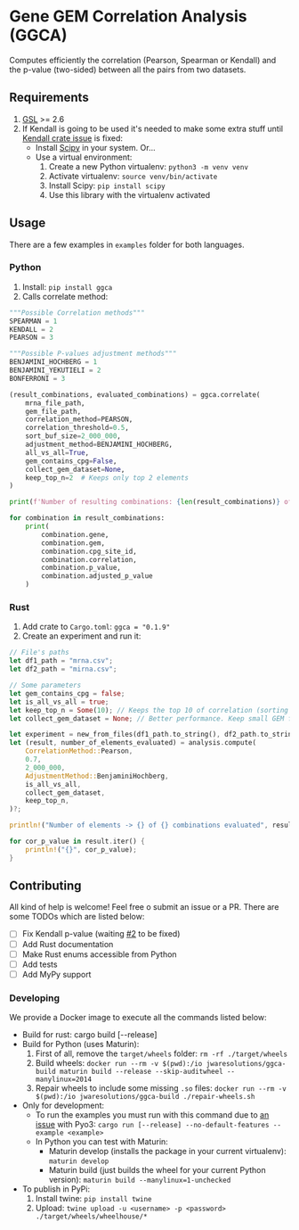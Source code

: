 # Gene GEM Correlation Analysis (GGCA)

Computes efficiently the correlation (Pearson, Spearman or Kendall) and the p-value (two-sided) between all the pairs from two datasets.


## Requirements

1. [GSL][gsl] >= 2.6
1. If Kendall is going to be used it's needed to make some extra stuff until [Kendall crate issue][kendalls-issue] is fixed:
	- Install [Scipy][scipy] in your system. Or...
	- Use a virtual environment:
		1. Create a new Python virtualenv: `python3 -m venv venv`
		1. Activate virtualenv: `source venv/bin/activate`
		1. Install Scipy: `pip install scipy`
		1. Use this library with the virtualenv activated

## Usage

There are a few examples in `examples` folder for both languages.


### Python

1. Install: `pip install ggca`
1. Calls correlate method:

```python
"""Possible Correlation methods"""
SPEARMAN = 1
KENDALL = 2
PEARSON = 3

"""Possible P-values adjustment methods"""
BENJAMINI_HOCHBERG = 1
BENJAMINI_YEKUTIELI = 2
BONFERRONI = 3

(result_combinations, evaluated_combinations) = ggca.correlate(
	mrna_file_path,
	gem_file_path,
	correlation_method=PEARSON,
	correlation_threshold=0.5,
	sort_buf_size=2_000_000,
	adjustment_method=BENJAMINI_HOCHBERG,
	all_vs_all=True,
	gem_contains_cpg=False,
	collect_gem_dataset=None,
	keep_top_n=2  # Keeps only top 2 elements
)

print(f'Number of resulting combinations: {len(result_combinations)} of {evaluated_combinations} evaluated combinations')

for combination in result_combinations:
	print(
		combination.gene,
		combination.gem,
		combination.cpg_site_id,
		combination.correlation,
		combination.p_value,
		combination.adjusted_p_value
	)
```

### Rust

1. Add crate to `Cargo.toml`: `ggca = "0.1.9"`
1. Create an experiment and run it:

```rust
// File's paths
let df1_path = "mrna.csv";
let df2_path = "mirna.csv";

// Some parameters
let gem_contains_cpg = false;
let is_all_vs_all = true;
let keep_top_n = Some(10); // Keeps the top 10 of correlation (sorting by abs values)
let collect_gem_dataset = None; // Better performance. Keep small GEM files in memory

let experiment = new_from_files(df1_path.to_string(), df2_path.to_string(), false);
let (result, number_of_elements_evaluated) = analysis.compute(
	CorrelationMethod::Pearson,
	0.7,
	2_000_000,
	AdjustmentMethod::BenjaminiHochberg,
	is_all_vs_all,
	collect_gem_dataset,
	keep_top_n,
)?;

println!("Number of elements -> {} of {} combinations evaluated", result.len(), number_of_elements_evaluated);

for cor_p_value in result.iter() {
	println!("{}", cor_p_value);
}
```


## Contributing

All kind of help is welcome! Feel free o submit an issue or a PR. There are some TODOs which are listed below:

- [ ] Fix Kendall p-value (waiting [#2][kendalls-issue] to be fixed)
- [ ] Add Rust documentation
- [ ] Make Rust enums accessible from Python
- [ ] Add tests
- [ ] Add MyPy support

### Developing

We provide a Docker image to execute all the commands listed below:

- Build for rust: cargo build [--release]
- Build for Python (uses Maturin):
	1. First of all, remove the `target/wheels` folder: `rm -rf ./target/wheels`
	1. Build wheels: `docker run --rm -v $(pwd):/io jwaresolutions/ggca-build maturin build --release --skip-auditwheel --manylinux=2014`
	1. Repair wheels to include some missing `.so` files: `docker run --rm -v $(pwd):/io jwaresolutions/ggca-build ./repair-wheels.sh`
- Only for development:
	- To run the examples you must run with this command due to [an issue][pyo3-issue] with Pyo3: `cargo run [--release] --no-default-features --example <example>`
	- In Python you can test with Maturin:
		- Maturin develop (installs the package in your current virtualenv): `maturin develop`
		- Maturin build (just builds the wheel for your current Python version): `maturin build --manylinux=1-unchecked`
- To publish in PyPi:
	1. Install twine: `pip install twine`
	1. Upload: `twine upload -u <username> -p <password> ./target/wheels/wheelhouse/*`

[gsl]: https://www.gnu.org/software/gsl/
[pyo3-issue]: https://github.com/PyO3/pyo3/issues/1084
[kendalls-issue]: https://github.com/zolkko/kendalls/issues/2
[scipy]: https://www.scipy.org/
